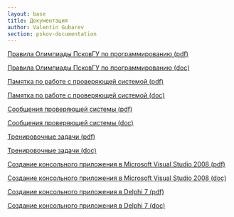 ```yaml
---
layout: base
title: Документация
author: Valentin Gubarev
section: pskov-documentation
---
```


[Правила Олимпиады ПсковГУ по программированию
(pdf)](/docs/pskov/Docs_1.pdf)

[Правила Олимпиады ПсковГУ по программированию
(doc)](/docs/pskov/Docs_1.doc)

[Памятка по работе с проверяющей системой
(pdf)](/docs/pskov/Docs_2.pdf)

[Памятка по работе с проверяющей системой (doc)](/docs/pskov/Docs_2.doc)

[Сообщения проверяющей системы
(pdf)](/docs/pskov/Docs_3.pdf)

[Сообщения проверяющей системы
(doc)](/docs/pskov/Docs_3.doc)

[Тренировочные задачи
(pdf)](/docs/pskov/Docs_4.pdf)

[Тренировочные задачи
(doc)](/docs/pskov/Docs_4.doc)

[Создание консольного приложения в Microsoft Visual Studio 2008
(pdf)](/docs/pskov/Docs_5.pdf)

[Создание консольного приложения в Microsoft Visual Studio 2008
(doc)](/docs/pskov/Docs_5.doc)

[Создание консольного приложения в Delphi 7
(pdf)](/docs/pskov/Docs_6.pdf)

[Создание консольного приложения в Delphi 7
(doc)](/docs/pskov/Docs_6.doc)

